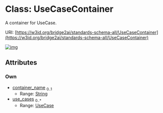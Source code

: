 
# Class: UseCaseContainer


A container for UseCase.

URI: [https://w3id.org/bridge2ai/standards-schema-all/UseCaseContainer](https://w3id.org/bridge2ai/standards-schema-all/UseCaseContainer)


[![img](https://yuml.me/diagram/nofunky;dir:TB/class/[UseCase]<use_cases%200..*-++[UseCaseContainer&#124;container_name:string%20%3F],[UseCase])](https://yuml.me/diagram/nofunky;dir:TB/class/[UseCase]<use_cases%200..*-++[UseCaseContainer&#124;container_name:string%20%3F],[UseCase])

## Attributes


### Own

 * [container_name](container_name.md)  <sub>0..1</sub>
     * Range: [String](types/String.md)
 * [use_cases](use_cases.md)  <sub>0..\*</sub>
     * Range: [UseCase](UseCase.md)
